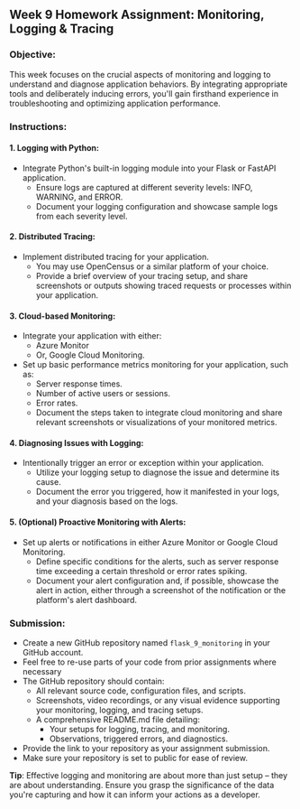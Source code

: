 ## **Week 9 Homework Assignment: Monitoring, Logging & Tracing**

### **Objective**:
This week focuses on the crucial aspects of monitoring and logging to understand and diagnose application behaviors. By integrating appropriate tools and deliberately inducing errors, you'll gain firsthand experience in troubleshooting and optimizing application performance.

### **Instructions**:

#### **1. Logging with Python**:
- Integrate Python's built-in logging module into your Flask or FastAPI application.
  - Ensure logs are captured at different severity levels: INFO, WARNING, and ERROR.
  - Document your logging configuration and showcase sample logs from each severity level.

#### **2. Distributed Tracing**:
- Implement distributed tracing for your application.
  - You may use OpenCensus or a similar platform of your choice.
  - Provide a brief overview of your tracing setup, and share screenshots or outputs showing traced requests or processes within your application.

#### **3. Cloud-based Monitoring**:
- Integrate your application with either:
  - Azure Monitor 
  - Or, Google Cloud Monitoring.
- Set up basic performance metrics monitoring for your application, such as:
  - Server response times.
  - Number of active users or sessions.
  - Error rates.
  - Document the steps taken to integrate cloud monitoring and share relevant screenshots or visualizations of your monitored metrics.

#### **4. Diagnosing Issues with Logging**:
- Intentionally trigger an error or exception within your application.
  - Utilize your logging setup to diagnose the issue and determine its cause.
  - Document the error you triggered, how it manifested in your logs, and your diagnosis based on the logs.

#### **5. (Optional) Proactive Monitoring with Alerts**:
- Set up alerts or notifications in either Azure Monitor or Google Cloud Monitoring.
  - Define specific conditions for the alerts, such as server response time exceeding a certain threshold or error rates spiking.
  - Document your alert configuration and, if possible, showcase the alert in action, either through a screenshot of the notification or the platform's alert dashboard.

### **Submission**:
- Create a new GitHub repository named `flask_9_monitoring` in your GitHub account.
- Feel free to re-use parts of your code from prior assignments where necessary 
- The GitHub repository should contain:
  - All relevant source code, configuration files, and scripts.
  - Screenshots, video recordings, or any visual evidence supporting your monitoring, logging, and tracing setups.
  - A comprehensive README.md file detailing:
    - Your setups for logging, tracing, and monitoring.
    - Observations, triggered errors, and diagnostics.
- Provide the link to your repository as your assignment submission.
- Make sure your repository is set to public for ease of review.

**Tip**: Effective logging and monitoring are about more than just setup – they are about understanding. Ensure you grasp the significance of the data you're capturing and how it can inform your actions as a developer.
